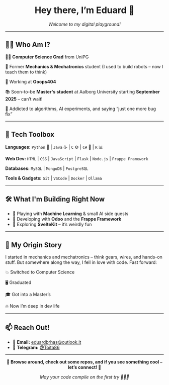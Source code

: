 <h1 align="center">Hey there, I’m Eduard 👋</h1>

<p align="center">
  <em>Welcome to my digital playground!</em>
</p>

---

## 👨‍💻 Who Am I?

🧑‍🎓 **Computer Science Grad** from UniPG

🔧 Former **Mechanics & Mechatronics** student (I used to build robots – now I teach them to think)

💼 Working at **Ooops404**

📚 Soon-to-be **Master's student** at Aalborg University starting **September 2025** – can’t wait!

🧠 Addicted to algorithms, AI experiments, and saying “just one more bug fix”

---

## 🧰 Tech Toolbox

**Languages:**
`Python` 🐍 | `Java` ☕ | `C` ⚙️ | `C#` 🔷 | `R` 📊

**Web Dev:**
`HTML` | `CSS` | `JavaScript` | `Flask` | `Node.js` | `Frappe Framework`

**Databases:**
`MySQL` | `MongoDB` | `PostgreSQL`

**Tools & Gadgets:**
`Git` | `VSCode` | `Docker` | `Ollama`

---

## 🛠️ What I'm Building Right Now

* 🤖 Playing with **Machine Learning** & small AI side quests
* 🧱 Developing with **Odoo** and the **Frappe Framework**
* 🧪 Exploring **SvelteKit** – it’s weirdly fun

---

## 📜 My Origin Story

I started in mechanics and mechatronics – think gears, wires, and hands-on stuff.
But somewhere along the way, I fell in love with code. Fast forward:

💥 Switched to Computer Science

🖥️ Graduated

🎓 Got into a Master’s

🔥 Now I’m deep in dev life

---

## 📫 Reach Out!

* 📧 **Email:** [eduardbrhas@outlook.it](mailto:eduardbrhas@outlook.it)
* 💬 **Telegram:** [@Toita86](https://t.me/Toita86)

---

<p align="center">
  <strong>👾 Browse around, check out some repos, and if you see something cool – let’s connect! 👾</strong>  
</p>

<p align="center">
  <em>May your code compile on the first try 🧙‍♂️✨</em>
</p>
